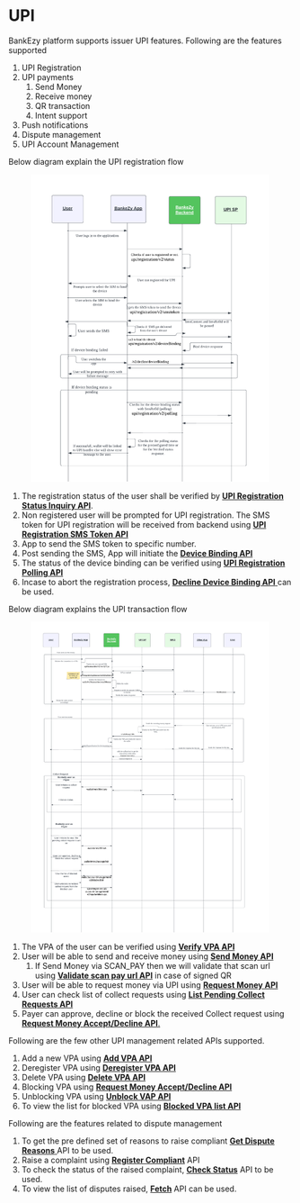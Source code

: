 # UPI

BankEzy platform supports issuer UPI features. Following are the features supported

1. UPI Registration
2. UPI payments
   1. Send Money
   2. Receive money
   3. QR transaction
   4. Intent support
3. Push notifications
4. Dispute management
5. UPI Account Management

Below diagram explain the UPI registration flow

<figure><img src="../../../../.gitbook/assets/UPI PPI - UPI Registration (1).png" alt=""><figcaption></figcaption></figure>

1. The registration status of the user shall be verified by [**UPI Registration Status Inquiry API**](registration/version-2/upi-registration-status-inquiry-api.md).
2. Non registered user will be prompted for UPI registration. The SMS token for UPI registration will be received from backend using [**UPI Registration SMS Token API**](registration/version-2/upi-registration-sms-token-api.md)
3. App to send the SMS token to specific number.
4. Post sending the SMS, App will initiate the [**Device Binding API**](registration/version-2/device-binding-api.md)
5. The status of the device binding can be verified using [**UPI Registration Polling API**](registration/version-2/polling-api.md)
6. Incase to abort the registration process,  [**Decline Device Binding API** ](registration/version-2/decline-device-binding-api.md)can be used.

Below diagram explains the UPI transaction flow

<figure><img src="../../../../.gitbook/assets/UPI PPI - UPI Transaction (3).png" alt=""><figcaption></figcaption></figure>

1. The VPA of the user can be verified using [**Verify VPA API**](payments/version-2/verify-vpa-api.md)
2. User will be able to send and receive money using [**Send Money API**](../wallet/wallet-transactions/api-specification/version-2/wallet-to-account/api-specification/send-money-api.md)
   1. If Send Money via SCAN\_PAY then we will validate that scan url using [**Validate scan pay url API**](payments/version-2/validate-scan-pay-url-api.md) in case of signed QR
3. User will be able to request money via UPI using [**Request Money API**](../wallet/wallet-transactions/api-specification/version-2/request-money/version-2/request-money-process-api.md)
4. User can check list of collect requests using [**List Pending Collect Requests API**](../wallet/wallet-transactions/api-specification/version-2/request-money/version-2/request-money-fetch-api.md)
5. Payer can approve, decline or block the received Collect request using [**Request Money Accept/Decline API**.](../wallet/wallet-transactions/api-specification/version-2/request-money/version-2/request-money-accept-initiate-api.md)

Following are the few other UPI management related APIs supported.

1. Add a new VPA using [**Add VPA API**](account-management/version-2/add-vpa-api.md)
2. Deregister VPA using [**Deregister VPA API**](account-management/version-2/deregister-vpa-api.md)
3. Delete VPA using [**Delete VPA API**](account-management/version-2/delete-vpa-api.md)
4. Blocking VPA using [**Request Money Accept/Decline API**](../wallet/wallet-transactions/api-specification/version-2/request-money/version-2/request-money-accept-initiate-api.md)
5. Unblocking VPA using [**Unblock VAP API**](account-management/version-2/unblock-vpa-api.md)
6. To view the list for blocked VPA using [**Blocked VPA list API**](account-management/version-2/blocked-vpa-list-api.md)

Following are the features related to dispute management

1. To get the pre defined set of reasons to raise compliant [**Get Dispute Reasons** ](dispute-management/api-specification/version-2/get-dispute-reasons.md)API to be used.
2. Raise a complaint using [**Register Compliant**](dispute-management/api-specification/version-2/register-complaint.md) API
3. To check the status of the raised complaint, [**Check Status**](dispute-management/api-specification/version-2/check-status.md) API to be used.
4. To view the list of disputes raised, [**Fetch**](dispute-management/api-specification/version-2/fetch-api.md) API can be used.





